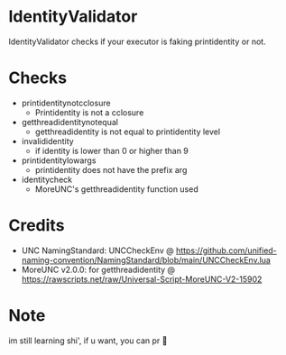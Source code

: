 # IdentityValidator
IdentityValidator checks if your executor is faking printidentity or not.

# Checks
- printidentitynotcclosure
    - Printidentity is not a cclosure
- getthreadidentitynotequal
    - getthreadidentity is not equal to printidentity level
- invalididentity
    - if identity is lower than 0 or higher than 9
- printidentitylowargs
    - printidentity does not have the prefix arg
- identitycheck
    - MoreUNC's getthreadidentity function used 

# Credits
- UNC NamingStandard: UNCCheckEnv @ https://github.com/unified-naming-convention/NamingStandard/blob/main/UNCCheckEnv.lua
- MoreUNC v2.0.0: for getthreadidentity @ https://rawscripts.net/raw/Universal-Script-MoreUNC-V2-15902

# Note
im still learning shi', if u want, you can pr 🙏